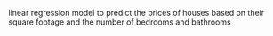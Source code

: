  linear regression model to predict the prices of houses based on their square footage and the number of bedrooms and bathrooms

